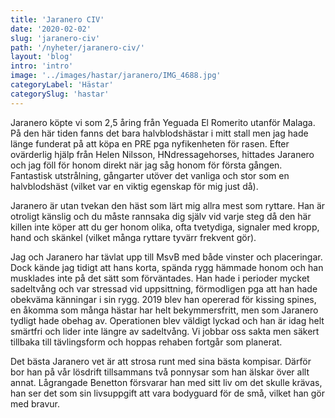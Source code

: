 ```yaml
---
title: 'Jaranero CIV'
date: '2020-02-02'
slug: 'jaranero-civ'
path: '/nyheter/jaranero-civ/'
layout: 'blog'
intro: 'intro'
image: '../images/hastar/jaranero/IMG_4688.jpg'
categoryLabel: 'Hästar'
categorySlug: 'hastar'
---
```


Jaranero köpte vi som 2,5 åring från Yeguada El Romerito utanför Malaga. På den här tiden fanns det bara halvblodshästar i mitt stall men jag hade länge funderat på att köpa en PRE pga nyfikenheten för rasen. Efter ovärderlig hjälp från Helen Nilsson, HNdressagehorses, hittades Jaranero och jag föll för honom direkt när jag såg honom för första gången. Fantastisk utstrålning, gångarter utöver det vanliga och stor som en halvblodshäst (vilket var en viktig egenskap för mig just då).

Jaranero är utan tvekan den häst som lärt mig allra mest som ryttare. Han är otroligt känslig och du måste rannsaka dig själv vid varje steg då den här killen inte köper att du ger honom olika, ofta tvetydiga, signaler med kropp, hand och skänkel (vilket många ryttare tyvärr frekvent gör).

Jag och Jaranero har tävlat upp till MsvB med både vinster och placeringar. Dock kände jag tidigt att hans korta, spända rygg hämmade honom och han musklades inte på det sätt som förväntades. Han hade i perioder mycket sadeltvång och var stressad vid uppsittning, förmodligen pga att han hade obekväma känningar i sin rygg. 2019 blev han opererad för kissing spines, en åkomma som många hästar har helt bekymmersfritt, men som Jaranero tydligt hade obehag av. Operationen blev väldigt lyckad och han är idag helt smärtfri och lider inte längre av sadeltvång. Vi jobbar oss sakta men säkert tillbaka till tävlingsform och hoppas rehaben fortgår som planerat.

Det bästa Jaranero vet är att strosa runt med sina bästa kompisar. Därför bor han på vår lösdrift tillsammans två ponnysar som han älskar över allt annat. Lågrangade Benetton försvarar han med sitt liv om det skulle krävas, han ser det som sin livsuppgift att vara bodyguard för de små, vilket han gör med bravur.
